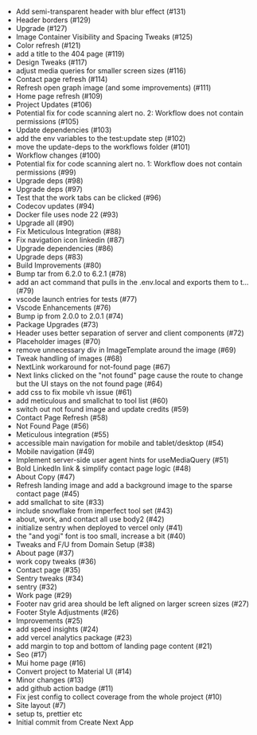 - Add semi-transparent header with blur effect (#131)
- Header borders (#129)
- Upgrade (#127)
- Image Container Visibility and Spacing Tweaks (#125)
- Color refresh (#121)
- add a title to the 404 page (#119)
- Design Tweaks (#117)
- adjust media queries for smaller screen sizes (#116)
- Contact page refresh (#114)
- Refresh open graph image (and some improvements) (#111)
- Home page refresh (#109)
- Project Updates (#106)
- Potential fix for code scanning alert no. 2: Workflow does not contain permissions (#105)
- Update dependencies (#103)
- add the env variables to the test:update step (#102)
- move the update-deps to the workflows folder (#101)
- Workflow changes (#100)
- Potential fix for code scanning alert no. 1: Workflow does not contain permissions (#99)
- Upgrade deps (#98)
- Upgrade deps (#97)
- Test that the work tabs can be clicked (#96)
- Codecov updates (#94)
- Docker file uses node 22 (#93)
- Upgrade all (#90)
- Fix Meticulous Integration (#88)
- Fix navigation icon linkedin (#87)
- Upgrade dependencies (#86)
- Upgrade deps (#83)
- Build Improvements (#80)
- Bump tar from 6.2.0 to 6.2.1 (#78)
- add an act command that pulls in the .env.local and exports them to t… (#79)
- vscode launch entries for tests (#77)
- Vscode Enhancements (#76)
- Bump ip from 2.0.0 to 2.0.1 (#74)
- Package Upgrades (#73)
- Header uses better separation of server and client components (#72)
- Placeholder images (#70)
- remove unnecessary div in ImageTemplate around the image (#69)
- Tweak handling of images  (#68)
- NextLink workaround for not-found page (#67)
- Next links clicked on the "not found" page  cause the route to change but the UI stays on the not found page (#64)
- add css to fix mobile vh issue (#61)
- add meticulous and smallchat to tool list (#60)
- switch out not found image and update credits (#59)
- Contact Page Refresh (#58)
- Not Found Page (#56)
- Meticulous integration (#55)
- accessible main navigation for mobile and tablet/desktop (#54)
- Mobile navigation (#49)
- Implement server-side user agent hints for useMediaQuery  (#51)
- Bold LinkedIn link & simplify contact page logic (#48)
- About Copy (#47)
- Refresh landing image and add a background image to the sparse contact page (#45)
- add smallchat to site (#33)
- include snowflake from imperfect tool set (#43)
- about, work, and contact all use body2 (#42)
- initialize sentry when deployed to vercel only (#41)
- the "and yogi" font is too small, increase a bit (#40)
- Tweaks and F/U from Domain Setup (#38)
- About page (#37)
- work copy tweaks (#36)
- Contact page (#35)
- Sentry tweaks (#34)
- sentry (#32)
- Work page (#29)
- Footer nav grid area should be left aligned on larger screen sizes (#27)
- Footer Style Adjustments (#26)
- Improvements (#25)
- add speed insights (#24)
- add vercel analytics package (#23)
- add margin to top and bottom of landing page content (#21)
- Seo (#17)
- Mui home page (#16)
- Convert project to Material UI (#14)
- Minor changes (#13)
- add github action badge (#11)
- Fix jest config to collect coverage from the whole project (#10)
- Site layout (#7)
- setup ts, prettier etc
- Initial commit from Create Next App
